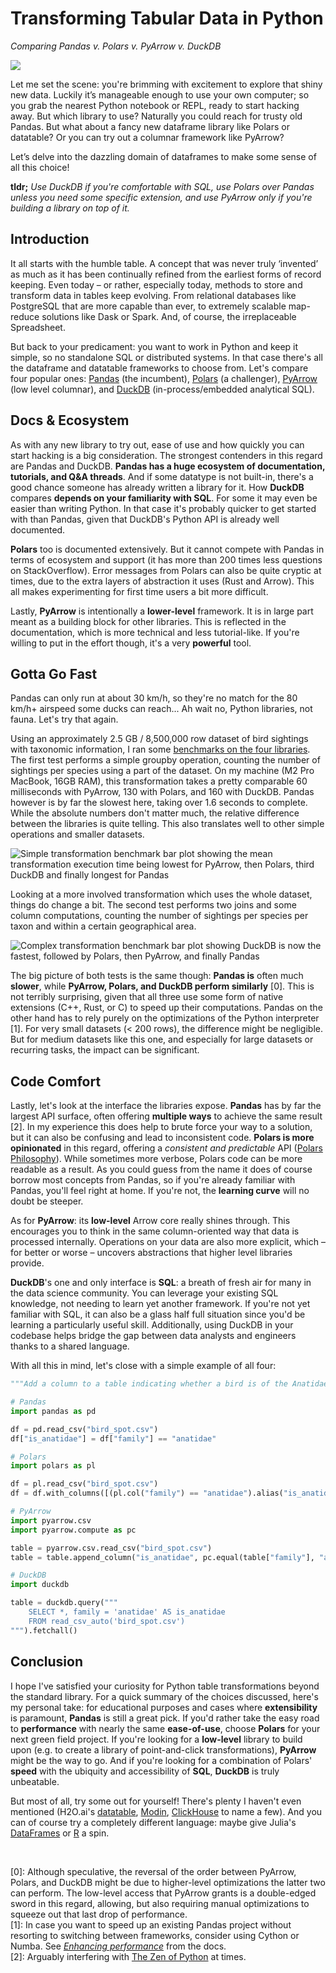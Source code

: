 # Transforming Tabular Data in Python

_Comparing Pandas v. Polars v. PyArrow v. DuckDB_

<img style="max-width: 15rem;" src="images/animal-collage.jpg">
<!-- ![Feature image showing four pictures of a panda, a polar bear, a duck, and an archerfish](images/animal-collage.jpg) -->

Let me set the scene: you're brimming with excitement to explore that shiny new data. Luckily it’s manageable enough to use your own computer; so you grab the nearest Python notebook or REPL, ready to start hacking away. But which library to use? Naturally you could reach for trusty old Pandas. But what about a fancy new dataframe library like Polars or datatable? Or you can try out a columnar framework like PyArrow?

Let’s delve into the dazzling domain of dataframes to make some sense of all this choice!

__tldr;__ _Use DuckDB if you're comfortable with SQL, use Polars over Pandas unless you need some specific extension, and use PyArrow only if you're building a library on top of it._

## Introduction

It all starts with the humble table. A concept that was never truly ‘invented’ as much as it has been continually refined from the earliest forms of record keeping. Even today – or rather, especially today, methods to store and transform data in tables keep evolving. From relational databases like PostgreSQL that are more capable than ever, to extremely scalable map-reduce solutions like Dask or Spark. And, of course, the irreplaceable Spreadsheet.

But back to your predicament: you want to work in Python and keep it simple, so no standalone SQL or distributed systems. In that case there's all the dataframe and datatable frameworks to choose from. Let's compare four popular ones: [Pandas](https://pandas.pydata.org/) (the incumbent), [Polars](https://www.pola.rs/) (a challenger), [PyArrow](https://arrow.apache.org/docs/python/index.html) (low level columnar), and [DuckDB](https://duckdb.org/) (in-process/embedded analytical SQL). 


## Docs & Ecosystem

As with any new library to try out, ease of use and how quickly you can start hacking is a big consideration. The strongest contenders in this regard are Pandas and DuckDB. __Pandas has a huge ecosystem of documentation, tutorials, and Q&A threads__. And if some datatype is not built-in, there's a good chance someone has already written a library for it. How __DuckDB__ compares __depends on your familiarity with SQL__. For some it may even be easier than writing Python. In that case it's probably quicker to get started with than Pandas, given that DuckDB's Python API is already well documented.

__Polars__ too is documented extensively. But it cannot compete with Pandas in terms of ecosystem and support (it has more than 200 times less questions on StackOverflow). Error messages from Polars can also be quite cryptic at times, due to the extra layers of abstraction it uses (Rust and Arrow). This all makes experimenting for first time users a bit more difficult.

Lastly, __PyArrow__ is intentionally a __lower-level__ framework. It is in large part meant as a building block for other libraries. This is reflected in the documentation, which is more technical and less tutorial-like. If you're willing to put in the effort though, it's a very __powerful__ tool.


## Gotta Go Fast

Pandas can only run at about 30 km/h, so they're no match for the 80 km/h+ airspeed some ducks can reach... Ah wait no, Python libraries, not fauna. Let's try that again.

Using an approximately 2.5 GB / 8,500,000 row dataset of bird sightings with taxonomic information, I ran some [benchmarks on the four libraries](https://github.com/datarootsio/transforming-tabular-data). The first test performs a simple groupby operation, counting the number of sightings per species using a part of the dataset. On my machine (M2 Pro MacBook, 16GB RAM), this transformation takes a pretty comparable 60 milliseconds with PyArrow, 130 with Polars, and 160 with DuckDB. Pandas however is by far the slowest here, taking over 1.6 seconds to complete. While the absolute numbers don't matter much, the relative difference between the libraries is quite telling. This also translates well to other simple operations and smaller datasets.

![Simple transformation benchmark bar plot showing the mean transformation execution time being lowest for PyArrow, then Polars, third DuckDB and finally longest for Pandas](./images/simple-transformation.png)

Looking at a more involved transformation which uses the whole dataset, things do change a bit. The second test performs two joins and some column computations, counting the number of sightings per species per taxon and within a certain geographical area. 

![Complex transformation benchmark bar plot showing DuckDB is now the fastest, followed by Polars, then PyArrow, and finally Pandas](./images/complex-transformation.png)

The big picture of both tests is the same though: __Pandas is__ often much __slower__, while __PyArrow, Polars, and DuckDB perform similarly__ [0]. This is not terribly surprising, given that all three use some form of native extensions (C++, Rust, or C) to speed up their computations. Pandas on the other hand has to rely purely on the optimizations of the Python interpreter [1]. For very small datasets (< 200 rows), the difference might be negligible. But for medium datasets like this one, and especially for large datasets or recurring tasks, the impact can be significant.


## Code Comfort

Lastly, let's look at the interface the libraries expose. __Pandas__ has by far the largest API surface, often offering __multiple ways__ to achieve the same result [2]. In my experience this does help to brute force your way to a solution, but it can also be confusing and lead to inconsistent code. __Polars is more opinionated__ in this regard, offering a _consistent and predictable_ API ([Polars Philosophy](https://pola-rs.github.io/polars-book/user-guide/#philosophy)). While sometimes more verbose, Polars code can be more readable as a result. As you could guess from the name it does of course borrow most concepts from Pandas, so if you're already familiar with Pandas, you'll feel right at home. If you're not, the __learning curve__ will no doubt be steeper.

As for __PyArrow__: its __low-level__ Arrow core really shines through. This encourages you to think in the same column-oriented way that data is processed internally. Operations on your data are also more explicit, which – for better or worse – uncovers abstractions that higher level libraries provide.

__DuckDB__'s one and only interface is __SQL__: a breath of fresh air for many in the data science community. You can leverage your existing SQL knowledge, not needing to learn yet another framework. If you're not yet familiar with SQL, it can also be a glass half full situation since you'd be learning a particularly useful skill. Additionally, using DuckDB in your codebase helps bridge the gap between data analysts and engineers thanks to a shared language.

With all this in mind, let's close with a simple example of all four:

```python
"""Add a column to a table indicating whether a bird is of the Anatidae family (ducks, geese, and swans)."""

# Pandas
import pandas as pd

df = pd.read_csv("bird_spot.csv")
df["is_anatidae"] = df["family"] == "anatidae"

# Polars
import polars as pl

df = pl.read_csv("bird_spot.csv")
df = df.with_columns([(pl.col("family") == "anatidae").alias("is_anatidae")])

# PyArrow
import pyarrow.csv
import pyarrow.compute as pc

table = pyarrow.csv.read_csv("bird_spot.csv")
table = table.append_column("is_anatidae", pc.equal(table["family"], "anatidae"))

# DuckDB
import duckdb

table = duckdb.query("""
    SELECT *, family = 'anatidae' AS is_anatidae
    FROM read_csv_auto('bird_spot.csv')
""").fetchall()
```


## Conclusion

I hope I've satisfied your curiosity for Python table transformations beyond the standard library. For a quick summary of the choices discussed, here's my personal take: for educational purposes and cases where __extensibility__ is paramount, __Pandas__ is still a great pick. If you'd rather take the easy road to __performance__ with nearly the same __ease-of-use__, choose __Polars__ for your next green field project. If you're looking for a __low-level__ library to build upon (e.g. to create a library of point-and-click transformations), __PyArrow__ might be the way to go. And if you're looking for a combination of Polars' __speed__ with the ubiquity and accessibility of __SQL__, __DuckDB__ is truly unbeatable.

But most of all, try some out for yourself! There's plenty I haven't even mentioned (H2O.ai's [datatable](https://github.com/h2oai/datatable), [Modin](https://modin.readthedocs.io/en/latest/), [ClickHouse](https://clickhouse.tech/) to name a few). And you can of course try a completely different language: maybe give Julia's [DataFrames](https://dataframes.juliadata.org/stable/) or [R](https://www.r-project.org/) a spin.

<br>

[0]: Although speculative, the reversal of the order between PyArrow, Polars, and DuckDB might be due to higher-level optimizations the latter two can perform. The low-level access that PyArrow grants is a double-edged sword in this regard, allowing, but also requiring manual optimizations to squeeze out that last drop of performance.  
[1]: In case you want to speed up an existing Pandas project without resorting to switching between frameworks, consider using Cython or Numba. See [_Enhancing performance_](https://pandas.pydata.org/docs/user_guide/enhancingperf.html) from the docs.  
[2]: Arguably interfering with [The Zen of Python](https://peps.python.org/pep-0020/) at times.
